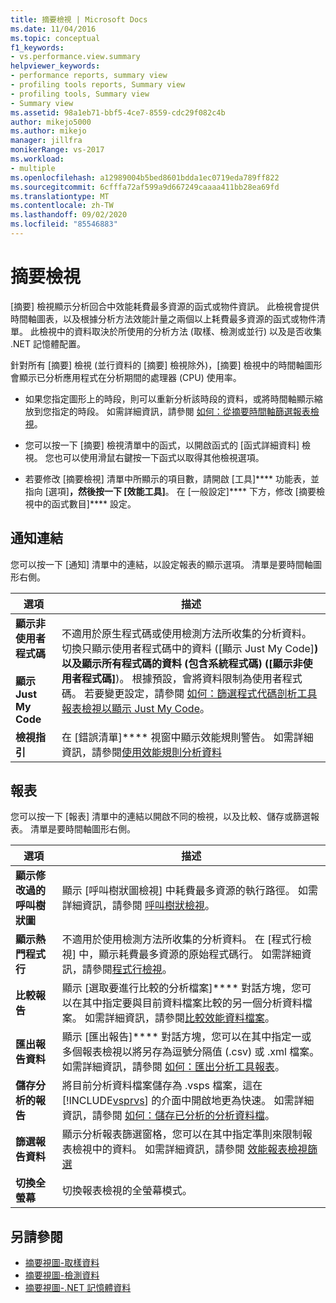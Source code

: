 ```yaml
---
title: 摘要檢視 | Microsoft Docs
ms.date: 11/04/2016
ms.topic: conceptual
f1_keywords:
- vs.performance.view.summary
helpviewer_keywords:
- performance reports, summary view
- profiling tools reports, Summary view
- profiling tools, Summary view
- Summary view
ms.assetid: 98a1eb71-bbf5-4ce7-8559-cdc29f082c4b
author: mikejo5000
ms.author: mikejo
manager: jillfra
monikerRange: vs-2017
ms.workload:
- multiple
ms.openlocfilehash: a12989004b5bed8601bdda1ec0719eda789ff822
ms.sourcegitcommit: 6cfffa72af599a9d667249caaaa411bb28ea69fd
ms.translationtype: MT
ms.contentlocale: zh-TW
ms.lasthandoff: 09/02/2020
ms.locfileid: "85546883"
---
```

# <a name="summary-view"></a>摘要檢視
[摘要] 檢視顯示分析回合中效能耗費最多資源的函式或物件資訊。 此檢視會提供時間軸圖表，以及根據分析方法效能計量之兩個以上耗費最多資源的函式或物件清單。 此檢視中的資料取決於所使用的分析方法 (取樣、檢測或並行) 以及是否收集 .NET 記憶體配置。

 針對所有 [摘要] 檢視 (並行資料的 [摘要] 檢視除外)，[摘要] 檢視中的時間軸圖形會顯示已分析應用程式在分析期間的處理器 (CPU) 使用率。

- 如果您指定圖形上的時段，則可以重新分析該時段的資料，或將時間軸顯示縮放到您指定的時段。 如需詳細資訊，請參閱 [如何：從摘要時間軸篩選報表檢視](../profiling/how-to-filter-report-views-from-the-summary-timeline.md)。

- 您可以按一下 [摘要] 檢視清單中的函式，以開啟函式的 [函式詳細資料] 檢視。 您也可以使用滑鼠右鍵按一下函式以取得其他檢視選項。

- 若要修改 [摘要檢視] 清單中所顯示的項目數，請開啟 [工具]**** 功能表，並指向 [選項]****，然後按一下 [效能工具]****。 在 [一般設定]**** 下方，修改 [摘要檢視中的函式數目]**** 設定。

## <a name="notifications-links"></a>通知連結
 您可以按一下 [通知] 清單中的連結，以設定報表的顯示選項。 清單是要時間軸圖形右側。

|選項|描述|
|-|-|
|**顯示非使用者程式碼**<br /><br /> **顯示 Just My Code**|不適用於原生程式碼或使用檢測方法所收集的分析資料。 切換只顯示使用者程式碼中的資料 ([顯示 Just My Code]****) 以及顯示所有程式碼的資料 (包含系統程式碼) ([顯示非使用者程式碼]****)。 根據預設，會將資料限制為使用者程式碼。 若要變更設定，請參閱 [如何：篩選程式代碼剖析工具報表檢視以顯示 Just My Code](../profiling/how-to-filter-profiling-tools-report-views-to-display-just-my-code.md)。|
|**檢視指引**|在 [錯誤清單]**** 視窗中顯示效能規則警告。 如需詳細資訊，請參閱[使用效能規則分析資料](../profiling/using-performance-rules-to-analyze-data.md)|

## <a name="report"></a>報表
 您可以按一下 [報表] 清單中的連結以開啟不同的檢視，以及比較、儲存或篩選報表。 清單是要時間軸圖形右側。

|選項 |描述 |
|----------------------------| - |
| **顯示修改過的呼叫樹狀圖** | 顯示 [呼叫樹狀圖檢視] 中耗費最多資源的執行路徑。 如需詳細資訊，請參閱 [呼叫樹狀檢視](../profiling/call-tree-view.md)。 |
| **顯示熱門程式行** | 不適用於使用檢測方法所收集的分析資料。 在 [程式行檢視] 中，顯示耗費最多資源的原始程式碼行。 如需詳細資訊，請參閱[程式行檢視](../profiling/lines-view.md)。 |
| **比較報告** | 顯示 [選取要進行比較的分析檔案]**** 對話方塊，您可以在其中指定要與目前資料檔案比較的另一個分析資料檔案。 如需詳細資訊，請參閱[比較效能資料檔案](../profiling/comparing-performance-data-files.md)。 |
| **匯出報告資料** | 顯示 [匯出報告]**** 對話方塊，您可以在其中指定一或多個報表檢視以將另存為逗號分隔值 (.csv) 或 .xml 檔案。 如需詳細資訊，請參閱 [如何：匯出分析工具報表](/previous-versions/visualstudio/visual-studio-2010/ms182394\(v\=vs.100\))。 |
| **儲存分析的報告** | 將目前分析資料檔案儲存為 .vsps 檔案，這在 [!INCLUDE[vsprvs](../code-quality/includes/vsprvs_md.md)] 的介面中開啟地更為快速。 如需詳細資訊，請參閱 [如何：儲存已分析的分析資料檔](/previous-versions/visualstudio/visual-studio-2010/bb763106\(v\=vs.100\))。 |
| **篩選報告資料** | 顯示分析報表篩選窗格，您可以在其中指定準則來限制報表檢視中的資料。 如需詳細資訊，請參閱 [效能報表檢視篩選](../profiling/performance-report-view-filter.md) |
| **切換全螢幕** | 切換報表檢視的全螢幕模式。 |

## <a name="see-also"></a>另請參閱
- [摘要視圖-取樣資料](../profiling/summary-view-sampling-data.md)
- [摘要視圖-檢測資料](../profiling/summary-view-instrumentation-data.md)
- [摘要視圖-.NET 記憶體資料](../profiling/summary-view-dotnet-memory-data.md)
